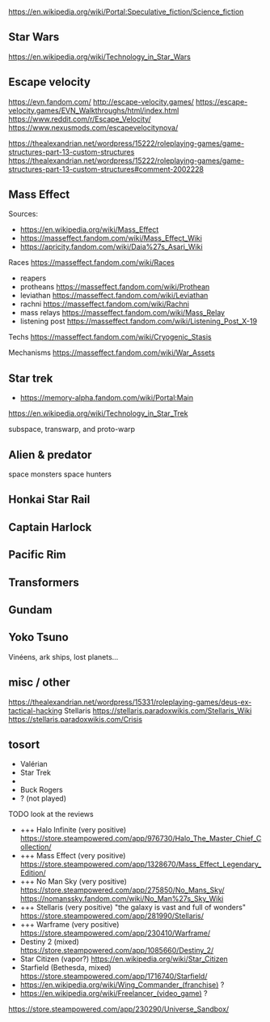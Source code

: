 

https://en.wikipedia.org/wiki/Portal:Speculative_fiction/Science_fiction



## Star Wars
https://en.wikipedia.org/wiki/Technology_in_Star_Wars


## Escape velocity
https://evn.fandom.com/
http://escape-velocity.games/
https://escape-velocity.games/EVN_Walkthroughs/html/index.html
https://www.reddit.com/r/Escape_Velocity/
https://www.nexusmods.com/escapevelocitynova/

https://thealexandrian.net/wordpress/15222/roleplaying-games/game-structures-part-13-custom-structures
https://thealexandrian.net/wordpress/15222/roleplaying-games/game-structures-part-13-custom-structures#comment-2002228


## Mass Effect
Sources:
* https://en.wikipedia.org/wiki/Mass_Effect
* https://masseffect.fandom.com/wiki/Mass_Effect_Wiki
* https://apricity.fandom.com/wiki/Daia%27s_Asari_Wiki

Races https://masseffect.fandom.com/wiki/Races
* reapers
* protheans https://masseffect.fandom.com/wiki/Prothean
* leviathan https://masseffect.fandom.com/wiki/Leviathan
* rachni https://masseffect.fandom.com/wiki/Rachni
* mass relays https://masseffect.fandom.com/wiki/Mass_Relay
* listening post https://masseffect.fandom.com/wiki/Listening_Post_X-19

Techs
https://masseffect.fandom.com/wiki/Cryogenic_Stasis

Mechanisms
https://masseffect.fandom.com/wiki/War_Assets


## Star trek
* https://memory-alpha.fandom.com/wiki/Portal:Main


https://en.wikipedia.org/wiki/Technology_in_Star_Trek

subspace, transwarp, and proto-warp

## Alien & predator
space monsters
space hunters


## Honkai Star Rail



## Captain Harlock


## Pacific Rim

## Transformers

## Gundam

## Yoko Tsuno
Vinéens, ark ships, lost planets...


## misc / other
https://thealexandrian.net/wordpress/15331/roleplaying-games/deus-ex-tactical-hacking
Stellaris https://stellaris.paradoxwikis.com/Stellaris_Wiki https://stellaris.paradoxwikis.com/Crisis
## tosort

- Valérian
- Star Trek
- 
- Buck Rogers
- ? (not played) 

TODO look at the reviews
* +++ Halo Infinite (very positive) https://store.steampowered.com/app/976730/Halo_The_Master_Chief_Collection/
* +++ Mass Effect (very positive) https://store.steampowered.com/app/1328670/Mass_Effect_Legendary_Edition/
* +++ No Man Sky (very positive) https://store.steampowered.com/app/275850/No_Mans_Sky/ https://nomanssky.fandom.com/wiki/No_Man%27s_Sky_Wiki
* +++ Stellaris (very positive) "the galaxy is vast and full of wonders" https://store.steampowered.com/app/281990/Stellaris/
* +++ Warframe (very positive) https://store.steampowered.com/app/230410/Warframe/
* Destiny 2 (mixed) https://store.steampowered.com/app/1085660/Destiny_2/
* Star Citizen (vapor?) https://en.wikipedia.org/wiki/Star_Citizen
* Starfield (Bethesda, mixed) https://store.steampowered.com/app/1716740/Starfield/
* https://en.wikipedia.org/wiki/Wing_Commander_(franchise) ?
* https://en.wikipedia.org/wiki/Freelancer_(video_game) ?

https://store.steampowered.com/app/230290/Universe_Sandbox/
